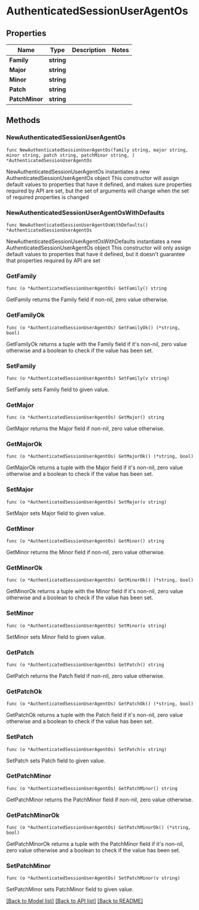 # AuthenticatedSessionUserAgentOs

## Properties

Name | Type | Description | Notes
------------ | ------------- | ------------- | -------------
**Family** | **string** |  | 
**Major** | **string** |  | 
**Minor** | **string** |  | 
**Patch** | **string** |  | 
**PatchMinor** | **string** |  | 

## Methods

### NewAuthenticatedSessionUserAgentOs

`func NewAuthenticatedSessionUserAgentOs(family string, major string, minor string, patch string, patchMinor string, ) *AuthenticatedSessionUserAgentOs`

NewAuthenticatedSessionUserAgentOs instantiates a new AuthenticatedSessionUserAgentOs object
This constructor will assign default values to properties that have it defined,
and makes sure properties required by API are set, but the set of arguments
will change when the set of required properties is changed

### NewAuthenticatedSessionUserAgentOsWithDefaults

`func NewAuthenticatedSessionUserAgentOsWithDefaults() *AuthenticatedSessionUserAgentOs`

NewAuthenticatedSessionUserAgentOsWithDefaults instantiates a new AuthenticatedSessionUserAgentOs object
This constructor will only assign default values to properties that have it defined,
but it doesn't guarantee that properties required by API are set

### GetFamily

`func (o *AuthenticatedSessionUserAgentOs) GetFamily() string`

GetFamily returns the Family field if non-nil, zero value otherwise.

### GetFamilyOk

`func (o *AuthenticatedSessionUserAgentOs) GetFamilyOk() (*string, bool)`

GetFamilyOk returns a tuple with the Family field if it's non-nil, zero value otherwise
and a boolean to check if the value has been set.

### SetFamily

`func (o *AuthenticatedSessionUserAgentOs) SetFamily(v string)`

SetFamily sets Family field to given value.


### GetMajor

`func (o *AuthenticatedSessionUserAgentOs) GetMajor() string`

GetMajor returns the Major field if non-nil, zero value otherwise.

### GetMajorOk

`func (o *AuthenticatedSessionUserAgentOs) GetMajorOk() (*string, bool)`

GetMajorOk returns a tuple with the Major field if it's non-nil, zero value otherwise
and a boolean to check if the value has been set.

### SetMajor

`func (o *AuthenticatedSessionUserAgentOs) SetMajor(v string)`

SetMajor sets Major field to given value.


### GetMinor

`func (o *AuthenticatedSessionUserAgentOs) GetMinor() string`

GetMinor returns the Minor field if non-nil, zero value otherwise.

### GetMinorOk

`func (o *AuthenticatedSessionUserAgentOs) GetMinorOk() (*string, bool)`

GetMinorOk returns a tuple with the Minor field if it's non-nil, zero value otherwise
and a boolean to check if the value has been set.

### SetMinor

`func (o *AuthenticatedSessionUserAgentOs) SetMinor(v string)`

SetMinor sets Minor field to given value.


### GetPatch

`func (o *AuthenticatedSessionUserAgentOs) GetPatch() string`

GetPatch returns the Patch field if non-nil, zero value otherwise.

### GetPatchOk

`func (o *AuthenticatedSessionUserAgentOs) GetPatchOk() (*string, bool)`

GetPatchOk returns a tuple with the Patch field if it's non-nil, zero value otherwise
and a boolean to check if the value has been set.

### SetPatch

`func (o *AuthenticatedSessionUserAgentOs) SetPatch(v string)`

SetPatch sets Patch field to given value.


### GetPatchMinor

`func (o *AuthenticatedSessionUserAgentOs) GetPatchMinor() string`

GetPatchMinor returns the PatchMinor field if non-nil, zero value otherwise.

### GetPatchMinorOk

`func (o *AuthenticatedSessionUserAgentOs) GetPatchMinorOk() (*string, bool)`

GetPatchMinorOk returns a tuple with the PatchMinor field if it's non-nil, zero value otherwise
and a boolean to check if the value has been set.

### SetPatchMinor

`func (o *AuthenticatedSessionUserAgentOs) SetPatchMinor(v string)`

SetPatchMinor sets PatchMinor field to given value.



[[Back to Model list]](../README.md#documentation-for-models) [[Back to API list]](../README.md#documentation-for-api-endpoints) [[Back to README]](../README.md)


